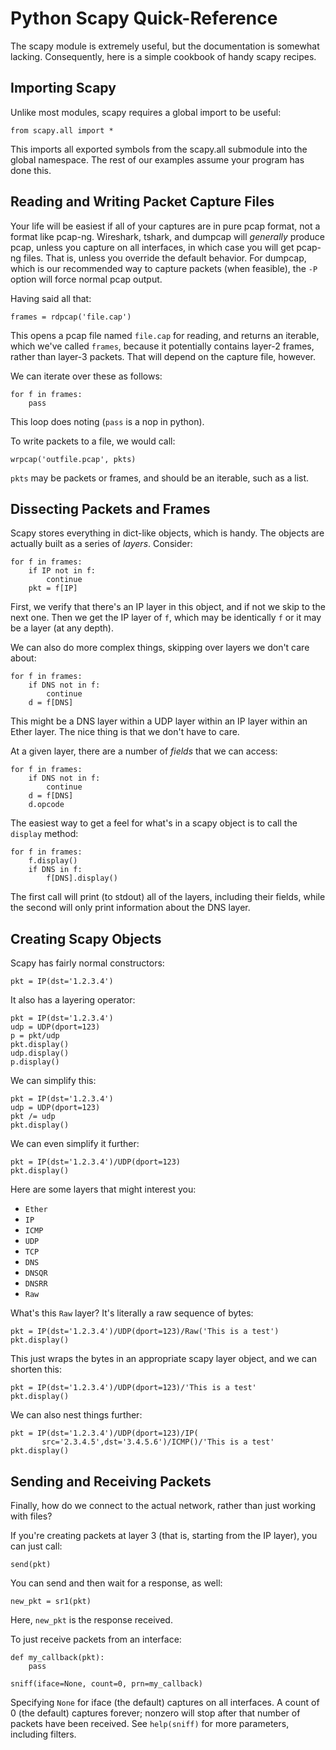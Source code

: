 Python Scapy Quick-Reference
============================

The scapy module is extremely useful, but the documentation is
somewhat lacking. Consequently, here is a simple cookbook of handy
scapy recipes.

Importing Scapy
---------------

Unlike most modules, scapy requires a global import to be useful:

    from scapy.all import *

This imports all exported symbols from the scapy.all submodule into
the global namespace. The rest of our examples assume your program
has done this.

Reading and Writing Packet Capture Files
----------------------------------------

Your life will be easiest if all of your captures are in pure pcap
format, not a format like pcap-ng. Wireshark, tshark, and dumpcap
will *generally* produce pcap, unless you capture on all interfaces,
in which case you will get pcap-ng files. That is, unless you
override the default behavior. For dumpcap, which is our recommended
way to capture packets (when feasible), the `-P` option will force
normal pcap output.

Having said all that:

    frames = rdpcap('file.cap')

This opens a pcap file named `file.cap` for reading, and returns
an iterable, which we've called `frames`, because it potentially
contains layer-2 frames, rather than layer-3 packets. That will
depend on the capture file, however.

We can iterate over these as follows:

    for f in frames:
        pass

This loop does noting (`pass` is a nop in python).

To write packets to a file, we would call:

    wrpcap('outfile.pcap', pkts)

`pkts` may be packets or frames, and should be an iterable, such
as a list.


Dissecting Packets and Frames
-----------------------------

Scapy stores everything in dict-like objects, which is handy. The
objects are actually built as a series of *layers*. Consider:

    for f in frames:
        if IP not in f:
            continue
        pkt = f[IP]

First, we verify that there's an IP layer in this object, and if
not we skip to the next one. Then we get the IP layer of `f`, which
may be identically `f` or it may be a layer (at any depth).

We can also do more complex things, skipping over layers we don't care
about:

    for f in frames:
        if DNS not in f:
            continue
        d = f[DNS]

This might be a DNS layer within a UDP layer within an IP layer
within an Ether layer. The nice thing is that we don't have to care.

At a given layer, there are a number of *fields* that we can access:

    for f in frames:
        if DNS not in f:
            continue
        d = f[DNS]
        d.opcode

The easiest way to get a feel for what's in a scapy object is
to call the `display` method:

    for f in frames:
        f.display()
        if DNS in f:
            f[DNS].display()

The first call will print (to stdout) all of the layers, including
their fields, while the second will only print information about
the DNS layer.


Creating Scapy Objects
----------------------

Scapy has fairly normal constructors:

    pkt = IP(dst='1.2.3.4')

It also has a layering operator:

    pkt = IP(dst='1.2.3.4')
    udp = UDP(dport=123)
    p = pkt/udp
    pkt.display()
    udp.display()
    p.display()

We can simplify this:

    pkt = IP(dst='1.2.3.4')
    udp = UDP(dport=123)
    pkt /= udp
    pkt.display()

We can even simplify it further:

    pkt = IP(dst='1.2.3.4')/UDP(dport=123)
    pkt.display()

Here are some layers that might interest you:

 * `Ether`
 * `IP`
 * `ICMP`
 * `UDP`
 * `TCP`
 * `DNS`
 * `DNSQR`
 * `DNSRR`
 * `Raw`

What's this `Raw` layer? It's literally a raw sequence of bytes:

    pkt = IP(dst='1.2.3.4')/UDP(dport=123)/Raw('This is a test')
    pkt.display()

This just wraps the bytes in an appropriate scapy layer object, and
we can shorten this:

    pkt = IP(dst='1.2.3.4')/UDP(dport=123)/'This is a test'
    pkt.display()

We can also nest things further:

    pkt = IP(dst='1.2.3.4')/UDP(dport=123)/IP(
           src='2.3.4.5',dst='3.4.5.6')/ICMP()/'This is a test'
    pkt.display()


Sending and Receiving Packets
-----------------------------

Finally, how do we connect to the actual network, rather than just
working with files?

If you're creating packets at layer 3 (that is, starting from the
IP layer), you can just call:

    send(pkt)

You can send and then wait for a response, as well:

    new_pkt = sr1(pkt)

Here, `new_pkt` is the response received.

To just receive packets from an interface:

    def my_callback(pkt):
        pass
    
    sniff(iface=None, count=0, prn=my_callback)

Specifying `None` for iface (the default) captures on all interfaces.
A count of 0 (the default) captures forever; nonzero will stop after
that number of packets have been received. See `help(sniff)` for
more parameters, including filters.

